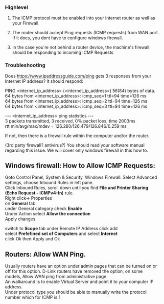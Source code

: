 ### Highlevel
1. The ICMP protocol must be enabled into your internet router as well as your Firewall.

2. The router should accept Ping requests (ICMP requests) from WAN port. If it does, you dont have to configure windows firewall.

3. In the case you're not behind a router device, the machine's firewall should be responding to incoming ICMP Requests.

### Troubleshooting
Does https://www.ipaddressguide.com/ping gets 3 responses from your Internet IP address?
It should respond:

PING <internet_ip_address> (<internet_ip_address>) 56(84) bytes of data.  
64 bytes from <internet_ip_address>: icmp_seq=1 ttl=94 time=126 ms  
64 bytes from <internet_ip_address>: icmp_seq=2 ttl=94 time=126 ms   
64 bytes from <internet_ip_address>: icmp_seq=3 ttl=94 time=126 ms  

--- <internet_ip_address> ping statistics ---  
3 packets transmitted, 3 received, 0% packet loss, time 2003ms  
rtt min/avg/max/mdev = 126.280/126.479/126.846/0.259 ms  

If not, then there is a firewall rule within the computer and/or the router.

(3rd party firewall? antivirus?)
You should read your software manual regarding this issue. We will cover only windows firewall in this how to.

## Windows firewall: How to Allow ICMP Requests:

Goto Control Panel, System & Security, Windows Firewall.
Select Advanced settings, choose Inbound Rules in left pane.  
Click Inbound Rules, scroll down until you find **File and Printer Sharing (Echo Request - ICMPv4-In)** rule.  
Right click-> Properties  
on **General** tab:  
under General category check **Enable**  
Under Action select **Allow the connection**  
Apply changes.  

switch to **Scope** tab
under Remote IP Address click add  
select **Prefefined set of Computers** and select **Internet**  
click Ok then Apply and Ok  

## Routers: Allow WAN Ping.  

Usually routers have an option under admin pages that can be turned on or off for this option.
D-Link routers have removed the option, on some models, Allow WAN ping from administrative page.  
An walkaround is to enable Virtual Server and point it to your computer IP address.  
Under protocol type you should be able to manually write the protocol number which for ICMP is 1.